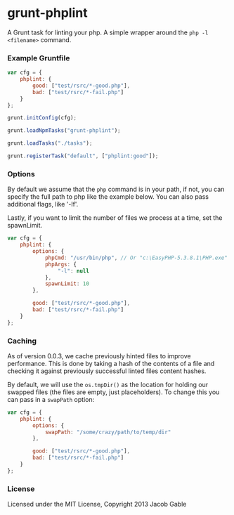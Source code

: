 grunt-phplint
=============

A Grunt task for linting your php.  A simple wrapper around the `php -l <filename>` command.

### Example Gruntfile

```javascript
var cfg = {
	phplint: {
		good: ["test/rsrc/*-good.php"],
		bad: ["test/rsrc/*-fail.php"]
	}
};

grunt.initConfig(cfg);

grunt.loadNpmTasks("grunt-phplint");

grunt.loadTasks("./tasks");

grunt.registerTask("default", ["phplint:good"]);
```

### Options

By default we assume that the `php` command is in your path, if not, you can specify the full path to php like the example below.  You can also pass additional flags, like '-lf'.

Lastly, if you want to limit the number of files we process at a time, set the spawnLimit.

```javascript
var cfg = {
	phplint: {
		options: {
			phpCmd: "/usr/bin/php", // Or "c:\EasyPHP-5.3.8.1\PHP.exe"
			phpArgs: {
				"-l": null
			},
			spawnLimit: 10
		},

		good: ["test/rsrc/*-good.php"],
		bad: ["test/rsrc/*-fail.php"]
	}
};
```

### Caching

As of version 0.0.3, we cache previously hinted files to improve performance.  This is done by taking a hash of the contents of a file and checking it against previously successful linted files content hashes.

By default, we will use the `os.tmpDir()` as the location for holding our swapped files (the files are empty, just placeholders).  To change this you can pass in a `swapPath` option:

```javascript
var cfg = {
	phplint: {
		options: {
			swapPath: "/some/crazy/path/to/temp/dir"
		},

		good: ["test/rsrc/*-good.php"],
		bad: ["test/rsrc/*-fail.php"]
	}
};
```

### License

Licensed under the MIT License, Copyright 2013 Jacob Gable
